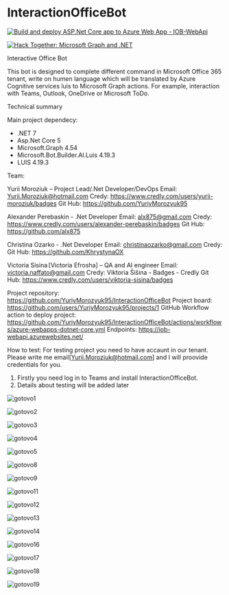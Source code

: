 # InteractionOfficeBot

[![Build and deploy ASP.Net Core app to Azure Web App - IOB-WebApi](https://github.com/YuriyMorozyuk95/InteractionOfficeBot/actions/workflows/azure-webapps-dotnet-core.yml/badge.svg)](https://github.com/YuriyMorozyuk95/InteractionOfficeBot/actions/workflows/azure-webapps-dotnet-core.yml)

[![Hack Together: Microsoft Graph and .NET](https://img.shields.io/badge/Microsoft%20-Hack--Together-orange?style=for-the-badge&logo=microsoft)](https://github.com/microsoft/hack-together)

Interactive Office Bot 

This bot is designed to complete different command in Microsoft Office 365 tenant, write on humen language which will be translated by Azure Cognitive services luis to Microsoft Graph actions. For example, interaction with Teams, Outlook, OneDrive or Microsoft ToDo.

Technical summary

Main project dependecy:
-	.NET 7
-	Asp.Net Core 5
-	Microsoft.Graph 4.54 
-	Microsoft.Bot.Builder.AI.Luis 4.19.3
-	LUIS 4.19.3


Team:

Yurii Moroziuk – Project Lead/.Net Developer/DevOps
Email: Yurii.Moroziuk@hotmail.com
Credy: https://www.credly.com/users/yurii-moroziuk/badges
Git Hub: https://github.com/YuriyMorozyuk95


Alexander Perebaskin - .Net Developer
Email: alx875@gmail.com
Credy: https://www.credly.com/users/alexander-perebaskin/badges
Git Hub: https://github.com/alx875


Christina Ozarko - .Net Developer
Email: christinaozarko@gmail.com
Credy: 
Git Hub: https://github.com/KhrystynaOX


Victoria Sisina [Victoria Efrosha] – QA and AI engineer 
Email: victoria.naffato@gmail.com 
Credy: Viktoria Šišina - Badges - Credly
Git Hub: https://www.credly.com/users/viktoria-sisina/badges


Project repository: https://github.com/YuriyMorozyuk95/InteractionOfficeBot
Project board: https://github.com/users/YuriyMorozyuk95/projects/1
GitHub Workflow action to deploy project: https://github.com/YuriyMorozyuk95/InteractionOfficeBot/actions/workflows/azure-webapps-dotnet-core.yml
Endpoints: https://iob-webapi.azurewebsites.net/

How to test:
For testing project you need to have accaunt in our tenant. Please write me email[Yurii.Moroziuk@hotmail.com] and I will proovide credentials for you.  

1)	Firstly you need log in to Teams and install InteractionOfficeBot.
2) Details about testing will be added later

![gotovo1](https://user-images.githubusercontent.com/27745979/225170441-e454a85b-e5ab-45dc-aca7-ad3295ca6c88.gif)

![gotovo2](https://user-images.githubusercontent.com/27745979/225170446-0fd64a67-6275-4867-8b19-f6fc751d0a7d.gif)

![gotovo3](https://user-images.githubusercontent.com/27745979/225170450-7a8853c6-916b-460e-a254-87478ce4ca03.gif)

![gotovo4](https://user-images.githubusercontent.com/27745979/225170455-6fb1a04d-1840-455a-b8ac-cf62d929c2ef.gif)

![gotovo5](https://user-images.githubusercontent.com/27745979/225170456-1e9e90a0-d9d6-4a2e-b9c0-e949fd7ff917.gif)

![gotovo8](https://user-images.githubusercontent.com/27745979/225170459-b902d1b1-cd62-4224-b47d-b295e6bcd974.gif)

![gotovo9](https://user-images.githubusercontent.com/27745979/225170460-5dcee558-93db-4c89-84c8-6e1fa4e30691.gif)

![gotovo11](https://user-images.githubusercontent.com/27745979/225170463-21e14b7d-129b-4466-97b0-eb7acbc8dc4f.gif)

![gotovo12](https://user-images.githubusercontent.com/27745979/225170464-36de7f76-c351-4489-8c4f-24d9e4d6f4d6.gif)

![gotovo13](https://user-images.githubusercontent.com/27745979/225170468-1ba59b57-a274-41a8-b5e7-f39c5fc55b6a.gif)

![gotovo14](https://user-images.githubusercontent.com/27745979/225170471-a947704b-7cfd-4125-9898-42b424b7c020.gif)

![gotovo16](https://user-images.githubusercontent.com/27745979/225170473-ffb14305-6d21-4917-9557-572ad63f138b.gif)

![gotovo17](https://user-images.githubusercontent.com/27745979/225170479-ff71d6a6-add3-4cef-b9e1-89901657a6a3.gif)

![gotovo18](https://user-images.githubusercontent.com/27745979/225170480-4aa7ce35-0a33-46de-8263-1933d24dbb2a.gif)

![gotovo19](https://user-images.githubusercontent.com/27745979/225170482-b7c8e7ca-9593-4c6b-b49d-218c897a546a.gif)


